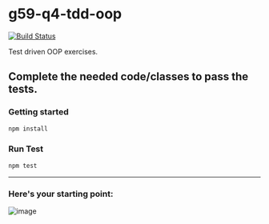 # g59-q4-tdd-oop

[![Build Status](https://travis-ci.org/justsml/g59-q4-tdd-oop.svg?branch=master)](https://travis-ci.org/justsml/g59-q4-tdd-oop)

Test driven OOP exercises.

## Complete the needed code/classes to pass the tests.

### Getting started

```sh
npm install
```

### Run Test

```sh
npm test
```

------------------

### Here's your starting point:

![image](https://user-images.githubusercontent.com/397632/32767675-ac0bc6d0-c8d1-11e7-99eb-dbb51a413062.png)

